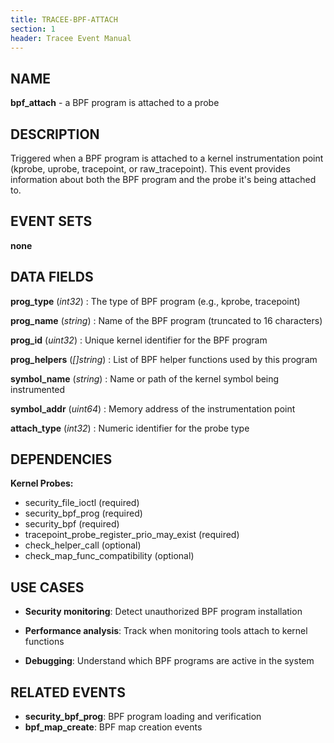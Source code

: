 ```yaml
---
title: TRACEE-BPF-ATTACH
section: 1
header: Tracee Event Manual
---
```


## NAME

**bpf_attach** - a BPF program is attached to a probe

## DESCRIPTION

Triggered when a BPF program is attached to a kernel instrumentation point (kprobe, uprobe, tracepoint, or raw_tracepoint). This event provides information about both the BPF program and the probe it's being attached to.

## EVENT SETS

**none**

## DATA FIELDS

**prog_type** (*int32*)
: The type of BPF program (e.g., kprobe, tracepoint)

**prog_name** (*string*)
: Name of the BPF program (truncated to 16 characters)

**prog_id** (*uint32*)
: Unique kernel identifier for the BPF program

**prog_helpers** (*[]string*)
: List of BPF helper functions used by this program

**symbol_name** (*string*)
: Name or path of the kernel symbol being instrumented

**symbol_addr** (*uint64*)
: Memory address of the instrumentation point

**attach_type** (*int32*)
: Numeric identifier for the probe type

## DEPENDENCIES

**Kernel Probes:**

- security_file_ioctl (required)
- security_bpf_prog (required)
- security_bpf (required)
- tracepoint_probe_register_prio_may_exist (required)
- check_helper_call (optional)
- check_map_func_compatibility (optional)

## USE CASES

- **Security monitoring**: Detect unauthorized BPF program installation

- **Performance analysis**: Track when monitoring tools attach to kernel functions

- **Debugging**: Understand which BPF programs are active in the system

## RELATED EVENTS

- **security_bpf_prog**: BPF program loading and verification
- **bpf_map_create**: BPF map creation events